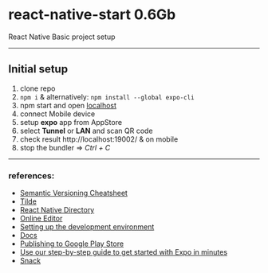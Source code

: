 # react-native-start 0.6Gb
React Native Basic project setup


-------------------------------

## Initial setup

1) clone repo
2) ```npm i``` & alternatively: ```npm install --global expo-cli```
3) npm start and open [localhost](http://localhost:19002/)
4) connect Mobile device
5) setup **expo** app from AppStore
6) select **Tunnel** or **LAN** and scan QR code
7) check result http://localhost:19002/ & on mobile
8) stop the bundler => *Ctrl + C*



-------------------------------

### references:

- [Semantic Versioning Cheatsheet](https://bytearcher.com/goodies/semantic-versioning-cheatsheet/)
- [Tilde](https://bytearcher.com/articles/semver-explained-why-theres-a-caret-in-my-package-json/)
- [React Native Directory](https://reactnative.directory/)
- [Online Editor](https://snack.expo.io/)
- [Setting up the development environment](https://reactnative.dev/docs/environment-setup)
- [Docs](https://reactnative.dev/docs/)
- [Publishing to Google Play Store](https://reactnative.dev/docs/signed-apk-android)
- [Use our step-by-step guide to get started with Expo in minutes](https://expo.io/learn)
- [Snack](https://snack.expo.io/)
